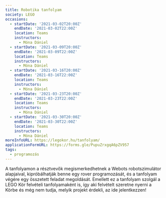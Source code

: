 ```yaml
---
title: Robotika tanfolyam
society: LEGO
occasions:
  - startDate: '2021-03-02T20:00Z'
    endDate: '2021-03-02T22:00Z'
    location: Teams
    instructors:
      - Móna Dániel
  - startDate: '2021-03-09T20:00Z'
    endDate: '2021-03-09T22:00Z'
    location: Teams
    instructors:
      - Móna Dániel
  - startDate: '2021-03-16T20:00Z'
    endDate: '2021-03-16T22:00Z'
    location: Teams
    instructors:
      - Móna Dániel
  - startDate: '2021-03-23T20:00Z'
    endDate: '2021-03-23T22:00Z'
    location: Teams
    instructors:
      - Móna Dániel
  - startDate: '2021-03-30T20:00Z'
    endDate: '2021-03-30T22:00Z'
    location: Teams
    instructors:
      - Móna Dániel
moreInfoURL: https://legokor.hu/tanfolyam/
applicationFormURL: https://forms.gle/PupuZrxgqA6pZV957
tags:
  - programozás
---
```


A tanfolyamon a résztvevők megismerkedhetnek a Webots robotszimulátor alapjaival, kipróbálhatják benne egy rover programozását, és a tanfolyam végére egy összetett feladat megoldását. Emellett ez a tanfolyam szolgál a LEGO Kör felvételi tanfolyamaként is, így aki felvételt szeretne nyerni a Körbe és még nem tudja, melyik projekt érdekli, az ide jelentkezzen!
